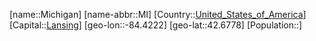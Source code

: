 ﻿---
location: [42.6778,-84.4222]
type: State
tags:
- geo/State


SpocWebEntityId: 36048
isDeleted: false
confidential: public

---
[name::Michigan]
[name-abbr::MI]
[Country::[United_States_of_America](geo/Continent/North-America/United_States_of_America.md)]
[Capital::[Lansing](geo/Continent/North-America/United_States_of_America/Michigan/Lansing.md)]
[geo-lon::-84.4222]
[geo-lat::42.6778]
[Population::]

